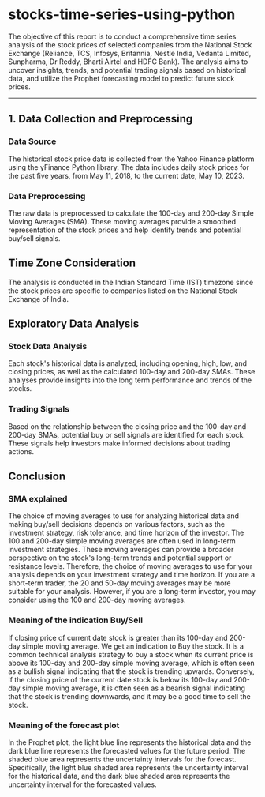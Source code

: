 # stocks-time-series-using-python

The objective of this report is to conduct a comprehensive time series analysis of the stock prices of selected companies from the National Stock Exchange (Reliance, TCS, Infosys, Britannia, Nestle India, Vedanta Limited, Sunpharma, Dr Reddy, Bharti Airtel and HDFC Bank). The analysis aims to uncover insights, trends, and potential trading signals based on historical data, and utilize the Prophet forecasting model to predict future stock prices.

-----------------

## 1. Data Collection and Preprocessing
### Data Source
The historical stock price data is collected from the Yahoo Finance platform using the yFinance Python library. The data includes daily stock prices for the past five years, from May 11, 2018, to the current date, May 10, 2023.

### Data Preprocessing
The raw data is preprocessed to calculate the 100-day and 200-day Simple Moving Averages (SMA). These moving averages provide a smoothed representation of the stock prices and help identify trends and potential buy/sell signals.

## Time Zone Consideration
The analysis is conducted in the Indian Standard Time (IST) timezone since the stock prices are specific to companies listed on the National Stock Exchange of India.

## Exploratory Data Analysis
### Stock Data Analysis
Each stock's historical data is analyzed, including opening, high, low, and closing prices, as well as the calculated 100-day and 200-day SMAs. These analyses provide insights into the long term performance and trends of the stocks.

### Trading Signals
Based on the relationship between the closing price and the 100-day and 200-day SMAs, potential buy or sell signals are identified for each stock. These signals help investors make informed decisions about trading actions.

## Conclusion
### SMA explained
The choice of moving averages to use for analyzing historical data and making buy/sell decisions depends on various factors, such as the investment strategy, risk tolerance, and time horizon of the investor.
The 100 and 200-day simple moving averages are often used in long-term investment strategies. These moving averages can provide a broader perspective on the stock's long-term trends and potential support or resistance levels. Therefore, the choice of moving averages to use for your analysis depends on your investment strategy and time horizon. If you are a short-term trader, the 20 and 50-day moving averages may be more suitable for your analysis. However, if you are a long-term investor, you may consider using the 100 and 200-day moving averages.

### Meaning of the indication Buy/Sell
If closing price of current date stock is greater than its 100-day and 200-day simple moving average. We get an indication to Buy the stock.
It is a common technical analysis strategy to buy a stock when its current price is above its 100-day and 200-day simple moving average, which is often seen as a bullish signal indicating that the stock is trending upwards. Conversely, if the closing price of the current date stock is below its 100-day and 200-day simple moving average, it is often seen as a bearish signal indicating that the stock is trending downwards, and it may be a good time to sell the stock.

### Meaning of the forecast plot
In the Prophet plot, the light blue line represents the historical data and the dark blue line represents the forecasted values for the future period. The shaded blue area represents the uncertainty intervals for the forecast. Specifically, the light blue shaded area represents the uncertainty interval for the historical data, and the dark blue shaded area represents the uncertainty interval for the forecasted values.
